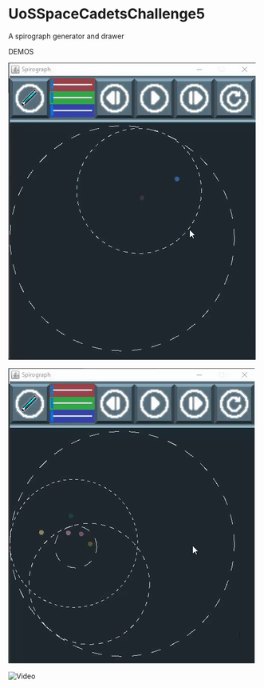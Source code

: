 # UoSSpaceCadetsChallenge5
A spirograph generator and drawer

DEMOS

![Video](spirograph3.gif)

![Video](spirograph1.gif)

![Video](spirograph2.gif)
